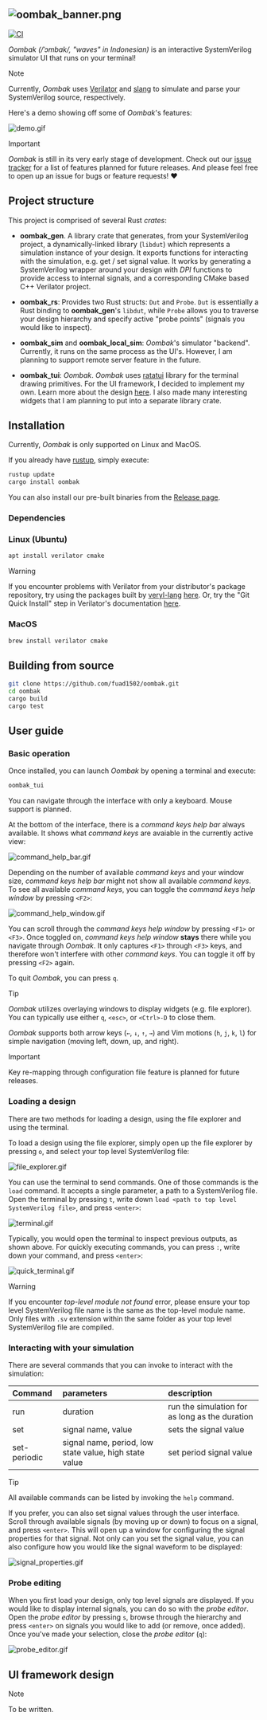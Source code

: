 ![oombak_banner.png](https://github.com/fuad1502/oombak/blob/master/doc/oombak_banner.png?raw=true)
---

[![CI](https://github.com/fuad1502/oombak/actions/workflows/CI.yml/badge.svg)](https://github.com/fuad1502/oombak/actions/workflows/CI.yml)

*Oombak (/ˈɔmbak/, "waves" in Indonesian)* is an interactive SystemVerilog simulator UI that runs on your terminal!

> [!NOTE]
> Currently, *Oombak* uses [Verilator](https://github.com/verilator/verilator) and [slang](https://github.com/MikePopoloski/slang) to simulate and parse your SystemVerilog source, respectively.

Here's a demo showing off some of *Oombak*'s features:

![demo.gif](https://github.com/fuad1502/oombak/blob/master/doc/demo.gif?raw=true)

> [!IMPORTANT]
> *Oombak* is still in its very early stage of development. Check out our [issue tracker](https://github.com/fuad1502/oombak/issues?q=is%3Aissue%20state%3Aopen%20label%3Atracker) for a list of features planned for future releases. And please feel free to open up an issue for bugs or feature requests! ❤️

## Project structure

This project is comprised of several Rust *crates*:

- **oombak_gen**. A library crate that generates, from your SystemVerilog project, a dynamically-linked library (`libdut`) which represents a simulation instance of your design. It exports functions for interacting with the simulation, e.g. get / set signal value. It works by generating a SystemVerilog wrapper around your design with *DPI* functions to provide access to internal signals, and a corresponding CMake based C++ Verilator project.

- **oombak_rs**: Provides two Rust structs: `Dut` and `Probe`. `Dut` is essentially a Rust binding to **oombak_gen**'s `libdut`, while `Probe` allows you to traverse your design hierarchy and specify active "probe points" (signals you would like to inspect).

- **oombak_sim** and **oombak_local_sim**: *Oombak*'s simulator "backend". Currently, it runs on the same process as the UI's. However, I am planning to support remote server feature in the future.

- **oombak_tui**: *Oombak*. *Oombak* uses [ratatui](https://github.com/ratatui/ratatui) library for the terminal drawing primitives. For the UI framework, I decided to implement my own. Learn more about the design [here](#ui-framework-design). I also made many interesting widgets that I am planning to put into a separate library crate. 

## Installation

Currently, *Oombak* is only supported on Linux and MacOS.

If you already have [rustup](https://www.rust-lang.org/learn/get-started), simply execute:

```sh
rustup update
cargo install oombak
```
You can also install our pre-built binaries from the [Release page](https://github.com/fuad1502/oombak/releases).

### Dependencies

### Linux (Ubuntu)

```sh
apt install verilator cmake
```
> [!WARNING]
> If you encounter problems with Verilator from your distributor's package repository, try using the packages built by [veryl-lang]() [here](https://github.com/veryl-lang/verilator-package/releases). Or, try the "Git Quick Install" step in Verilator's documentation [here](https://veripool.org/guide/latest/install.html#git-quick-install).

### MacOS

```sh
brew install verilator cmake
```

## Building from source

```sh
git clone https://github.com/fuad1502/oombak.git
cd oombak
cargo build
cargo test
```

## User guide

### Basic operation

Once installed, you can launch *Oombak* by opening a terminal and execute:

```sh
oombak_tui
```

You can navigate through the interface with only a keyboard. Mouse support is planned.

At the bottom of the interface, there is a *command keys help bar* always available. It shows what *command keys* are avaiable in the currently active view:

![command_help_bar.gif](https://github.com/fuad1502/oombak/blob/master/doc/command_help_bar.gif?raw=true)

Depending on the number of available *command keys* and your window size, *command keys help bar* might not show all available *command keys*. To see all available *command keys*, you can toggle the *command keys help window* by pressing `<F2>`:

![command_help_window.gif](https://github.com/fuad1502/oombak/blob/master/doc/command_help_window.gif?raw=true)

You can scroll through the *command keys help window* by pressing `<F1>` or `<F3>`. Once toggled on, *command keys help window* **stays** there while you navigate through *Oombak*. It only captures `<F1>` through `<F3>` keys, and therefore won't interfere with other *command keys*. You can toggle it off by pressing `<F2>` again.

To quit *Oombak*, you can press `q`.

> [!TIP]
> *Oombak* utilizes overlaying windows to display widgets (e.g. file explorer). You can typically use either `q`, `<esc>`, or `<Ctrl>-D` to close them.

*Oombak* supports both arrow keys (`←`, `↓`, `↑`, `→`) and Vim motions (`h`, `j`, `k`, `l`) for simple navigation (moving left, down, up, and right).

> [!IMPORTANT]
> Key re-mapping through configuration file feature is planned for future releases. 

### Loading a design

There are two methods for loading a design, using the file explorer and using the terminal. 

To load a design using the file explorer, simply open up the file explorer by pressing `o`, and select your top level SystemVerilog file:

![file_explorer.gif](https://github.com/fuad1502/oombak/blob/master/doc/file_explorer.gif?raw=true)

You can use the terminal to send commands. One of those commands is the `load` command. It accepts a single parameter, a path to a SystemVerilog file. Open the terminal by pressing `t`, write down `load <path to top level SystemVerilog file>`, and press `<enter>`:

![terminal.gif](https://github.com/fuad1502/oombak/blob/master/doc/terminal.gif?raw=true)

Typically, you would open the terminal to inspect previous outputs, as shown above. For quickly executing commands, you can press `:`, write down your command, and press `<enter>`:

![quick_terminal.gif](https://github.com/fuad1502/oombak/blob/master/doc/quick_terminal.gif?raw=true)

> [!WARNING]
> If you encounter *top-level module not found* error, please ensure your top level SystemVerilog file name is the same as the top-level module name. 
> Only files with `.sv` extension within the same folder as your top level SystemVerilog file are compiled.

### Interacting with your simulation

There are several commands that you can invoke to interact with the simulation:

| Command      | parameters                                             | description                                    |
| :----------- | :----------------------------------------------------- | :--------------------------------------------- |
| run          | duration                                               | run the simulation for as long as the duration |
| set          | signal name, value                                     | sets the signal value                          |
| set-periodic | signal name, period, low state value, high state value | set period signal value                        |

> [!TIP] 
> All available commands can be listed by invoking the `help` command. 

If you prefer, you can also set signal values through the user interface. Scroll through available signals (by moving up or down) to focus on a signal, and press `<enter>`. This will open up a window for configuring the signal properties for that signal. Not only can you set the signal value, you can also configure how you would like the signal waveform to be displayed:

![signal_properties.gif](https://github.com/fuad1502/oombak/blob/master/doc/signal_properties.gif?raw=true)

### Probe editing

When you first load your design, only top level signals are displayed. If you would like to display internal signals, you can do so with the *probe editor*. Open the *probe editor* by pressing `s`, browse through the hierarchy and press `<enter>` on signals you would like to add (or remove, once added). Once you've made your selection, close the *probe editor* (`q`): 

![probe_editor.gif](https://github.com/fuad1502/oombak/blob/master/doc/probe_editor.gif?raw=true)

## UI framework design

> [!NOTE]
> To be written.
